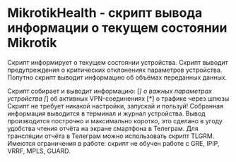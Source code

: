 # MikrotikHealth - скрипт вывода информации о текущем состоянии Mikrotik
Скрипт информирует о текущем состоянии устройства.
Скрипт выводит предупреждения о критических отклонениях параметров устройства.
Попутно скрипт выводит информацию об объёмах переданных данных.


Скрипт собирает и выводит информацию:
[*] о важных параметрах устройства
[*] об активных VPN-соединениях
[*] о трафике через шлюзы
Скрипт не требует никакой настройки, запускай и пользуй!
Собранная информация выводится в терминал и журнал устройства.
Вывод производится построчно и максимально коротко, это сделано в угоду удобства чтения отчёта на экране смартфона в Телеграм.
Для трансляции отчёта в Телеграм можно использовать скрипт TLGRM.
Имеются ограничения в работе: скрипт не обучен работе с GRE, IPIP, VRRF, MPLS, GUARD.
